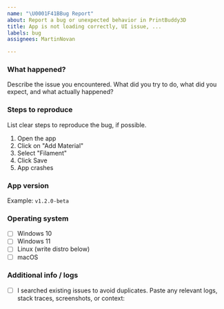 ```yaml
---
name: "\U0001F41BBug Report"
about: Report a bug or unexpected behavior in PrintBuddy3D
title: App is not loading correctly, UI issue, ...
labels: bug
assignees: MartinNovan

---
```


### What happened?

Describe the issue you encountered. What did you try to do, what did you expect, and what actually happened?

### Steps to reproduce

List clear steps to reproduce the bug, if possible.

1. Open the app
2. Click on "Add Material"
3. Select "Filament"
4. Click Save
5. App crashes

### App version

Example: `v1.2.0-beta`

### Operating system

- [ ] Windows 10  
- [ ] Windows 11  
- [ ] Linux (write distro below)  
- [ ] macOS  

### Additional info / logs

- [ ] I searched existing issues to avoid duplicates.
Paste any relevant logs, stack traces, screenshots, or context:
